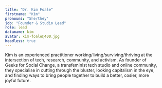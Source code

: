 ```yaml
---
title: "Dr. Kim Foale"
firstname: "Kim"
pronouns: "She/they"
job: "Founder & Studio Lead"
role: lead
dataname: kim
avatar: kim-foale@400.jpg
headless: true
---
```


Kim is an experienced practitioner working/living/surviving/thriving at the intersection of tech, research, community, and activism. As founder of Geeks for Social Change, a transfeminist tech studio and online community, they specialise in cutting through the bluster, looking capitalism in the eye, and finding ways to bring people together to build a better, cosier, more joyful future.
